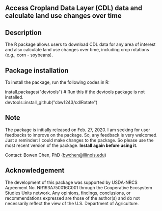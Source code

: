 ## Access Cropland Data Layer (CDL) data and calculate land use changes over time

## Description    
The R package allows users to download CDL data for any area of interest and also calculate land use changes over time, including crop rotations (e.g., corn - soybeans). 

## Package installation   
To install the package, run the following codes in R:

install.packages("devtools") # Run this if the devtools package is not installed.     
devtools::install_github("cbw1243/cdlRotate")  

## Note   
The package is initially released on Feb. 27, 2020. I am seeking for user feedbacks to improve on the package. So, any feedback is very welcomed. Just a reminder: I could make changes to the package. So please use the most recent version of the package. **Install again before using it**. 

Contact: Bowen Chen, PhD (bwchen@illinois.edu) 

## Acknowledgement     
The development of this package was supported by USDA-NRCS Agreement No. NR193A750016C001 through the Cooperative Ecosystem Studies Units network. Any opinions, findings, conclusions, or recommendations expressed are those of the author(s) and do not necessarily reflect the view of the U.S. Department of Agriculture. 
